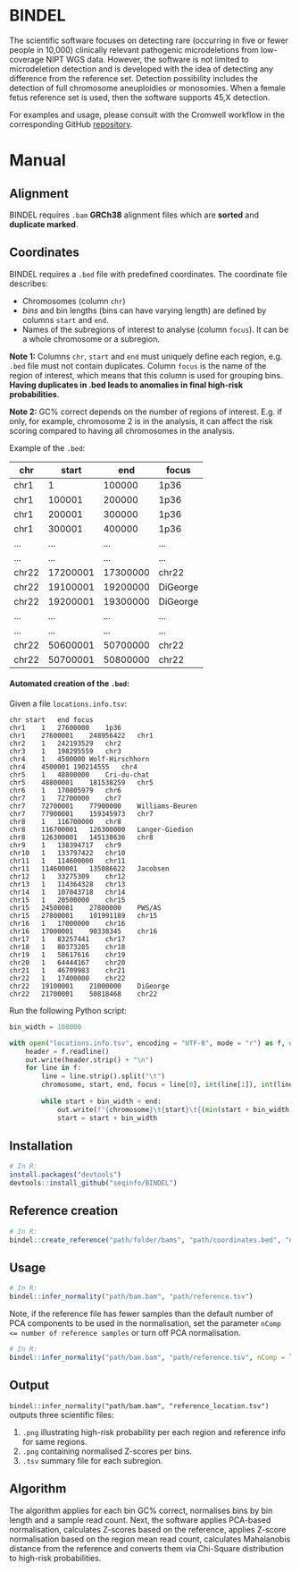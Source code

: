 # BINDEL

The scientific software focuses on detecting rare (occurring in five or fewer people in 10,000) clinically relevant pathogenic microdeletions from low-coverage NIPT WGS data. 
However, the software is not limited to microdeletion detection and is developed with the idea of detecting any difference from the reference set. Detection possibility includes the detection of full chromosome aneuploidies or monosomies. When a female fetus reference set is used, then the software supports 45,X detection.

For examples and usage, please consult with the Cromwell workflow in the corresponding GitHub [repository](https://github.com/seqinfo/PPDxWorkflow).

# Manual

## Alignment
BINDEL requires `.bam` **GRCh38** alignment files which are **sorted** and **duplicate marked**.

## Coordinates
BINDEL requires a `.bed` file with predefined coordinates. The coordinate file describes:
* Chromosomes (column `chr`)
* *bins* and bin lengths (bins can have varying length) are defined by columns `start` and `end`.
* Names of the subregions of interest to analyse (column `focus`). It can be a whole chromosome or a subregion.

**Note 1:** Columns `chr`, `start` and `end` must uniquely define each region, e.g. `.bed` file must not contain duplicates. Column `focus` is the name of the region of interest, which means that this column is used for grouping bins. **Having duplicates in .bed leads to anomalies in final high-risk probabilities**.

**Note 2:** GC% correct depends on the number of regions of interest. E.g. if only, for example, chromosome 2 is in the analysis, it can affect the risk scoring compared to having all chromosomes in the analysis.

Example of the `.bed`:

| chr  | start | end | focus |
| ------------- | ------------- | ------------- | ------------- |
| chr1  | 1  | 100000 | 1p36 |
| chr1  | 100001  | 200000 | 1p36 |
| chr1  | 200001  | 300000 | 1p36 |
| chr1  | 300001  | 400000 | 1p36 |
| ...  | ...  | ... | ... |
| ...  | ...  | ... | ... |
| chr22  | 17200001  | 17300000 | chr22 |
| chr22  | 19100001  | 19200000 | DiGeorge |
| chr22  | 19200001  | 19300000 | DiGeorge |
| ...  | ...  | ... | ... |
| ...  | ...  | ... | ... |
| chr22  | 50600001  | 50700000 | chr22 |
| chr22  | 50700001  | 50800000 | chr22 |

#### Automated creation of the `.bed`:

Given a file `locations.info.tsv`:
```TSV
chr	start	end	focus
chr1	1	27600000	1p36
chr1	27600001	248956422	chr1
chr2	1	242193529	chr2
chr3	1	198295559	chr3
chr4	1	4500000	Wolf-Hirschhorn
chr4	4500001	190214555	chr4
chr5	1	48800000	Cri-du-chat
chr5	48800001	181538259	chr5
chr6	1	170805979	chr6
chr7	1	72700000	chr7
chr7	72700001	77900000	Williams-Beuren
chr7	77900001	159345973	chr7
chr8	1	116700000	chr8
chr8	116700001	126300000	Langer-Giedion
chr8	126300001	145138636	chr8
chr9	1	138394717	chr9
chr10	1	133797422	chr10
chr11	1	114600000	chr11
chr11	114600001	135086622	Jacobsen
chr12	1	33275309	chr12
chr13	1	114364328	chr13
chr14	1	107043718	chr14
chr15	1	20500000	chr15
chr15	24500001	27800000	PWS/AS
chr15	27800001	101991189	chr15
chr16	1	17000000	chr16
chr16	17000001	90338345	chr16
chr17	1	83257441	chr17
chr18	1	80373285	chr18
chr19	1	58617616	chr19
chr20	1	64444167	chr20
chr21	1	46709983	chr21
chr22	1	17400000	chr22
chr22	19100001	21000000	DiGeorge
chr22	21700001	50818468	chr22

```
Run the following Python script:
```python
bin_width = 100000

with open("locations.info.tsv", encoding = "UTF-8", mode = "r") as f, open("coordinates.bed",  encoding = "UTF-8", mode = "w") as out:
    header = f.readline()
    out.write(header.strip() + "\n")
    for line in f:
        line = line.strip().split("\t")
        chromosome, start, end, focus = line[0], int(line[1]), int(line[2]), line[3]        
    
        while start + bin_width < end:
            out.write(f"{chromosome}\t{start}\t{(min(start + bin_width - 1, end))}\t{focus}\n")
            start = start + bin_width
```

## Installation
```R
# In R:
install.packages("devtools")
devtools::install_github("seqinfo/BINDEL")
```
## Reference creation
```R
# In R:
bindel::create_reference("path/folder/bams", "path/coordinates.bed", "name_of_the_output")
```
## Usage
```R
# In R:
bindel::infer_normality("path/bam.bam", "path/reference.tsv")
```
Note, if the reference file has fewer samples than the default number of PCA components to be used in the normalisation, set the parameter `nComp <= number of reference samples` or turn off PCA normalisation.

```R
# In R:
bindel::infer_normality("path/bam.bam", "path/reference.tsv", nComp = less_than_n_samples_in_reference)
```

## Output
`bindel::infer_normality("path/bam.bam", "reference_location.tsv")` outputs three scientific files:
1. `.png` illustrating high-risk probability per each region and reference info for same regions.
2. `.png` containing normalised Z-scores per bins.
3. `.tsv` summary file for each subregion.
## Algorithm
The algorithm applies for each bin GC% correct, normalises bins by bin length and a sample read count. Next, the software applies PCA-based normalisation, calculates Z-scores based on the reference, applies Z-score normalisation based on the region mean read count, calculates Mahalanobis distance from the reference and converts them via Chi-Square distribution to high-risk probabilities.
